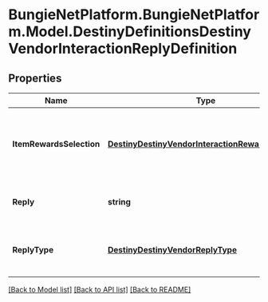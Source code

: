 # BungieNetPlatform.BungieNetPlatform.Model.DestinyDefinitionsDestinyVendorInteractionReplyDefinition
## Properties

Name | Type | Description | Notes
------------ | ------------- | ------------- | -------------
**ItemRewardsSelection** | [**DestinyDestinyVendorInteractionRewardSelection**](DestinyDestinyVendorInteractionRewardSelection.md) | The rewards granted upon responding to the vendor. | [optional] 
**Reply** | **string** | The localized text for the reply. | [optional] 
**ReplyType** | [**DestinyDestinyVendorReplyType**](DestinyDestinyVendorReplyType.md) | An enum indicating the type of reply being made. | [optional] 

[[Back to Model list]](../README.md#documentation-for-models) [[Back to API list]](../README.md#documentation-for-api-endpoints) [[Back to README]](../README.md)

